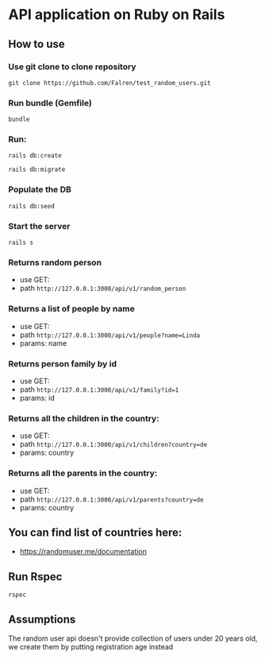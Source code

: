 # API application on Ruby on Rails

## How to use

### Use git clone to clone repository

`git clone https://github.com/Falren/test_random_users.git`

### Run bundle (Gemfile)
  
`bundle`

### Run:
  
`rails db:create`

`rails db:migrate`

### Populate the DB
`rails db:seed`

### Start the server

`rails s`

### Returns random person
* use GET:
* path `http://127.0.0.1:3000/api/v1/random_person`

### Returns a list of people by name
* use GET:
* path `http://127.0.0.1:3000/api/v1/people?name=Linda`
* params: name
  
### Returns person family by id
* use GET:
* path `http://127.0.0.1:3000/api/v1/family?id=1`
* params: id


### Returns all the children in the country:
* use GET:
* path `http://127.0.0.1:3000/api/v1/children?country=de`
* params: country

### Returns all the parents in the country:
* use GET:
* path `http://127.0.0.1:3000/api/v1/parents?country=de`
* params: country

## You can find list of countries here:
* https://randomuser.me/documentation

## Run Rspec

`rspec`

## Assumptions

The random user api doesn't provide collection of users under 20 years old, we create them by putting registration age instead
